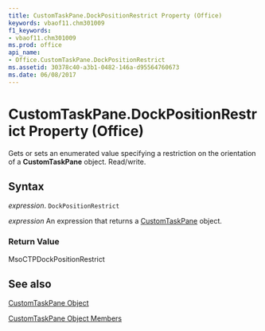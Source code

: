 ```yaml
---
title: CustomTaskPane.DockPositionRestrict Property (Office)
keywords: vbaof11.chm301009
f1_keywords:
- vbaof11.chm301009
ms.prod: office
api_name:
- Office.CustomTaskPane.DockPositionRestrict
ms.assetid: 30378c40-a3b1-0482-146a-d95564760673
ms.date: 06/08/2017
---
```



# CustomTaskPane.DockPositionRestrict Property (Office)

Gets or sets an enumerated value specifying a restriction on the orientation of a  **CustomTaskPane** object. Read/write.


## Syntax

 _expression_. `DockPositionRestrict`

 _expression_ An expression that returns a [CustomTaskPane](./Office.CustomTaskPane.md) object.


### Return Value

MsoCTPDockPositionRestrict


## See also


[CustomTaskPane Object](Office.CustomTaskPane.md)



[CustomTaskPane Object Members](./overview/customtaskpane-members-office.md)

